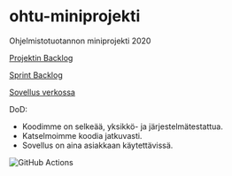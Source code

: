 # ohtu-miniprojekti
Ohjelmistotuotannon miniprojekti 2020

[Projektin Backlog](https://docs.google.com/spreadsheets/d/1gEbBnn3pyKite4KeDW7rShsLSzKFn_H5VvEbBJExgo0)

[Sprint Backlog](https://docs.google.com/spreadsheets/d/1gEbBnn3pyKite4KeDW7rShsLSzKFn_H5VvEbBJExgo0/edit#gid=1183933402)

[Sovellus verkossa](http://readingtips.herokuapp.com/)

DoD:
- Koodimme on selkeää, yksikkö- ja järjestelmätestattua.
- Katselmoimme koodia jatkuvasti.
- Sovellus on aina asiakkaan käytettävissä.

![GitHub Actions](https://github.com/hupijekku/ohtu-miniprojekti/workflows/Java%20CI%20with%20Gradle/badge.svg)

